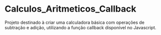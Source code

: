 # Calculos_Aritmeticos_Callback
Projeto destinado à criar uma calculadora básica com operações de subtração e adição, utilizando a função callback disponível no Javascript.
